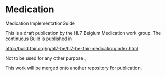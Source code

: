 # Medication
Medication ImplementationGuide

This is a draft publication by the HL7 Belgium Medication work group. 
The continuous Build is published in  

http://build.fhir.org/ig/hl7-be/hl7-be-fhir-medication/index.html

Not to be used for any other purpose.,

This work will be merged onto another repository for publication.

 
